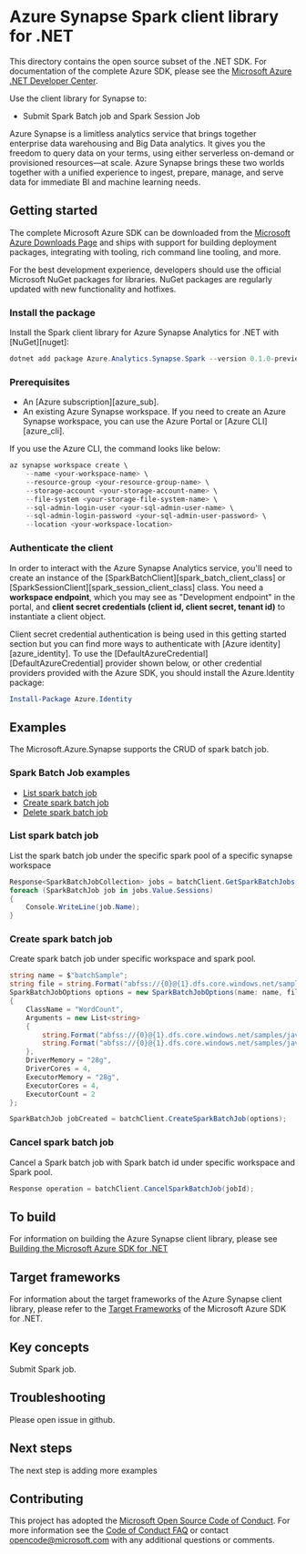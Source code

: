 # Azure Synapse Spark client library for .NET

This directory contains the open source subset of the .NET SDK. For documentation of the complete Azure SDK, please see the [Microsoft Azure .NET Developer Center](http://azure.microsoft.com/en-us/develop/net/).

Use the client library for Synapse to:

- Submit Spark Batch job and Spark Session Job

Azure Synapse is a limitless analytics service that brings together enterprise data warehousing and Big Data analytics. It gives you the freedom to query data on your terms, using either serverless on-demand or provisioned resources—at scale. Azure Synapse brings these two worlds together with a unified experience to ingest, prepare, manage, and serve data for immediate BI and machine learning needs. 

## Getting started

The complete Microsoft Azure SDK can be downloaded from the [Microsoft Azure Downloads Page](http://azure.microsoft.com/en-us/downloads/?sdk=net) and ships with support for building deployment packages, integrating with tooling, rich command line tooling, and more.

For the best development experience, developers should use the official Microsoft NuGet packages for libraries. NuGet packages are regularly updated with new functionality and hotfixes.

### Install the package
Install the Spark client library for Azure Synapse Analytics for .NET with [NuGet][nuget]:

```PowerShell
dotnet add package Azure.Analytics.Synapse.Spark --version 0.1.0-preview.1
```

### Prerequisites
* An [Azure subscription][azure_sub].
* An existing Azure Synapse workspace. If you need to create an Azure Synapse workspace, you can use the Azure Portal or [Azure CLI][azure_cli].

If you use the Azure CLI, the command looks like below:

```PowerShell
az synapse workspace create \
    --name <your-workspace-name> \
    --resource-group <your-resource-group-name> \
    --storage-account <your-storage-account-name> \
    --file-system <your-storage-file-system-name> \
    --sql-admin-login-user <your-sql-admin-user-name> \
    --sql-admin-login-password <your-sql-admin-user-password> \
    --location <your-workspace-location>
```

### Authenticate the client
In order to interact with the Azure Synapse Analytics service, you'll need to create an instance of the [SparkBatchClient][spark_batch_client_class] or [SparkSessionClient][spark_session_client_class] class. You need a **workspace endpoint**, which you may see as "Development endpoint" in the portal,
 and **client secret credentials (client id, client secret, tenant id)** to instantiate a client object.

Client secret credential authentication is being used in this getting started section but you can find more ways to authenticate with [Azure identity][azure_identity]. To use the [DefaultAzureCredential][DefaultAzureCredential] provider shown below,
or other credential providers provided with the Azure SDK, you should install the Azure.Identity package:

```PowerShell
Install-Package Azure.Identity
```

## Examples
The Microsoft.Azure.Synapse supports the CRUD of spark batch job.

### Spark Batch Job examples
* [List spark batch job](#list-spark-batch-job)
* [Create spark batch job](#create-spark-batch-job)
* [Delete spark batch job](#delete-spark-batch-job)

### List spark batch job
List the spark batch job under the specific spark pool of a specific synapse workspace

```C# Snippet:ListSparkBatchJobs
Response<SparkBatchJobCollection> jobs = batchClient.GetSparkBatchJobs();
foreach (SparkBatchJob job in jobs.Value.Sessions)
{
    Console.WriteLine(job.Name);
}
```

### Create spark batch job
Create spark batch job under specific workspace and spark pool.

```C# Snippet:CreateBatchJob
string name = $"batchSample";
string file = string.Format("abfss://{0}@{1}.dfs.core.windows.net/samples/java/wordcount/wordcount.jar", fileSystem, storageAccount);
SparkBatchJobOptions options = new SparkBatchJobOptions(name: name, file: file)
{
    ClassName = "WordCount",
    Arguments = new List<string>
    {
        string.Format("abfss://{0}@{1}.dfs.core.windows.net/samples/java/wordcount/shakespeare.txt", fileSystem, storageAccount),
        string.Format("abfss://{0}@{1}.dfs.core.windows.net/samples/java/wordcount/result/", fileSystem, storageAccount),
    },
    DriverMemory = "28g",
    DriverCores = 4,
    ExecutorMemory = "28g",
    ExecutorCores = 4,
    ExecutorCount = 2
};

SparkBatchJob jobCreated = batchClient.CreateSparkBatchJob(options);
```

### Cancel spark batch job
Cancel a Spark batch job with Spark batch id under specific workspace and Spark pool.

```C# Snippet:DeleteSparkBatchJob
Response operation = batchClient.CancelSparkBatchJob(jobId);
```
       
## To build

For information on building the Azure Synapse client library, please see [Building the Microsoft Azure SDK for .NET](https://github.com/azure/azure-sdk-for-net#to-build)

## Target frameworks

For information about the target frameworks of the Azure Synapse client library, please refer to the [Target Frameworks](https://github.com/azure/azure-sdk-for-net#target-frameworks) of the Microsoft Azure SDK for .NET.  

## Key concepts

Submit Spark job.

## Troubleshooting

Please open issue in github.

## Next steps

The next step is adding more examples

## Contributing

This project has adopted the [Microsoft Open Source Code of Conduct](https://opensource.microsoft.com/codeofconduct/). For more information see the [Code of Conduct FAQ](https://opensource.microsoft.com/codeofconduct/faq/) or contact [opencode@microsoft.com](mailto:opencode@microsoft.com) with any additional questions or comments.
